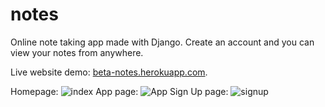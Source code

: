# notes
Online note taking app made with Django. Create an account and you can view your notes from anywhere.

Live website demo: [beta-notes.herokuapp.com](beta-notes.herokuapp.com).

Homepage:
![index](https://i.ibb.co/0nVNF0K/screen.png)
App page:
![App](https://i.ibb.co/s1D7YkR/app.png)
Sign Up page:
![signup](https://i.ibb.co/vYZn2qs/register.png)
